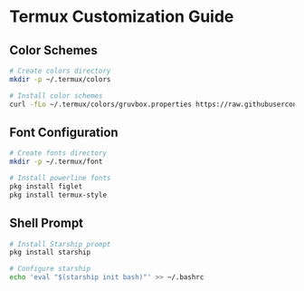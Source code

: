# Termux Customization Guide

## Color Schemes
```sh
# Create colors directory
mkdir -p ~/.termux/colors

# Install color schemes
curl -fLo ~/.termux/colors/gruvbox.properties https://raw.githubusercontent.com/gruvbox-community/gruvbox-contrib/master/termux/colors.properties
```

## Font Configuration
```sh
# Create fonts directory
mkdir -p ~/.termux/font

# Install powerline fonts
pkg install figlet
pkg install termux-style
```

## Shell Prompt
```sh
# Install Starship prompt
pkg install starship

# Configure starship
echo 'eval "$(starship init bash)"' >> ~/.bashrc
```
